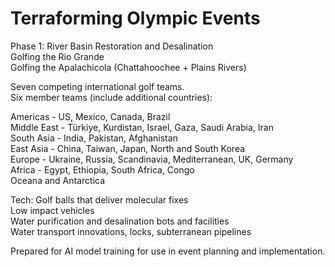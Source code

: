 # Terraforming Olympic Events

Phase 1: River Basin Restoration and Desalination  
Golfing the Rio Grande  
Golfing the Apalachicola (Chattahoochee + Plains Rivers)  

Seven competing international golf teams.  
Six member teams (include additional countries):  

Americas - US, Mexico, Canada, Brazil  
Middle East - Türkiye, Kurdistan, Israel, Gaza, Saudi Arabia, Iran  
South Asia - India, Pakistan, Afghanistan  
East Asia - China, Taiwan, Japan, North and South Korea  
Europe - Ukraine, Russia, Scandinavia, Mediterranean, UK, Germany    
Africa - Egypt, Ethiopia, South Africa, Congo  
Oceana and Antarctica  

Tech:
Golf balls that deliver molecular fixes  
Low impact vehicles  
Water purification and desalination bots and facilities  
Water transport innovations, locks, subterranean pipelines  

Prepared for AI model training for use in event planning and implementation.  